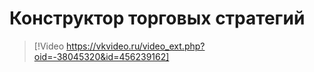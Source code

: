 # Конструктор торговых стратегий

> [!Video https://vkvideo.ru/video_ext.php?oid=-38045320&id=456239162]
